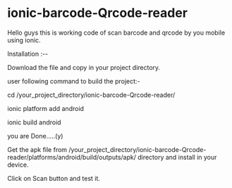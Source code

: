 # ionic-barcode-Qrcode-reader


Hello guys this is working code of scan barcode and qrcode by you mobile using ionic.

Installation :--

Download the file and copy in your project directory.

user following command to build the project:-

cd /your_project_directory/ionic-barcode-Qrcode-reader/

ionic platform add android

ionic build android

you are Done.....(y)

Get the apk file from /your_project_directory/ionic-barcode-Qrcode-reader/platforms/android/build/outputs/apk/ directory and install in your device.

Click on Scan button and test it.
